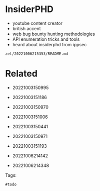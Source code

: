 # InsiderPHD

- youtube content creator
- british accent
- web bug bounty hunting methodologies
- API enumeration tricks and tools
- heard about insiderphd from ippsec

` zet/20221006215353/README.md `

# Related

- 20221003150995

- 20221003151186

- 20221003150970

- 20221003151006

- 20221003150441

- 20221003150971

- 20221003151193

- 20221006214142

- 20221006214348


Tags:

    #todo
